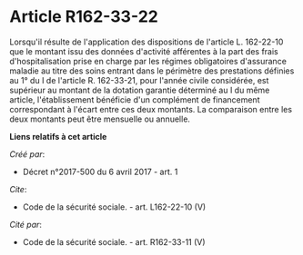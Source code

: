 # Article R162-33-22

Lorsqu'il résulte de l'application des dispositions de l'article L. 162-22-10 que le montant issu des données d'activité
afférentes à la part des frais d'hospitalisation prise en charge par les régimes obligatoires d'assurance maladie au titre
des soins entrant dans le périmètre des prestations définies au 1° du I de l'article R. 162-33-21, pour l'année civile
considérée, est supérieur au montant de la dotation garantie déterminé au I du même article, l'établissement bénéficie d'un
complément de financement correspondant à l'écart entre ces deux montants. La comparaison entre les deux montants peut être
mensuelle ou annuelle.

**Liens relatifs à cet article**

_Créé par_:

  - Décret n°2017-500 du 6 avril 2017 - art. 1

_Cite_:

  - Code de la sécurité sociale. - art. L162-22-10 (V)

_Cité par_:

  - Code de la sécurité sociale. - art. R162-33-11 (V)
